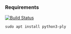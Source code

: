 ### Requirements

[![Build Status](https://travis-ci.org/kaimast/crosstex.svg?branch=master)](https://travis-ci.org/kaimast/crosstex)

``
sudo apt install python3-ply
``

